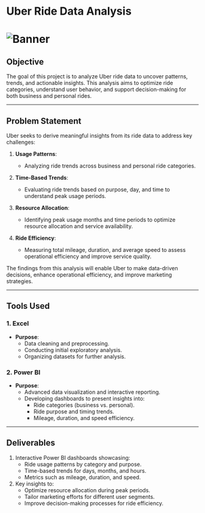 # **Uber Ride Data Analysis**
# ![Banner](Uber.png")
## **Objective**
The goal of this project is to analyze Uber ride data to uncover patterns, trends, and actionable insights. This analysis aims to optimize ride categories, understand user behavior, and support decision-making for both business and personal rides.

---

## **Problem Statement**
Uber seeks to derive meaningful insights from its ride data to address key challenges:

1. **Usage Patterns**:
   - Analyzing ride trends across business and personal ride categories.

2. **Time-Based Trends**:
   - Evaluating ride trends based on purpose, day, and time to understand peak usage periods.

3. **Resource Allocation**:
   - Identifying peak usage months and time periods to optimize resource allocation and service availability.

4. **Ride Efficiency**:
   - Measuring total mileage, duration, and average speed to assess operational efficiency and improve service quality.

The findings from this analysis will enable Uber to make data-driven decisions, enhance operational efficiency, and improve marketing strategies.

---

## **Tools Used**

### **1. Excel**
- **Purpose**:
  - Data cleaning and preprocessing.
  - Conducting initial exploratory analysis.
  - Organizing datasets for further analysis.

### **2. Power BI**
- **Purpose**:
  - Advanced data visualization and interactive reporting.
  - Developing dashboards to present insights into:
    - Ride categories (business vs. personal).
    - Ride purpose and timing trends.
    - Mileage, duration, and speed efficiency.

---

## **Deliverables**
1. Interactive Power BI dashboards showcasing:
   - Ride usage patterns by category and purpose.
   - Time-based trends for days, months, and hours.
   - Metrics such as mileage, duration, and speed.
2. Key insights to:
   - Optimize resource allocation during peak periods.
   - Tailor marketing efforts for different user segments.
   - Improve decision-making processes for ride efficiency.
